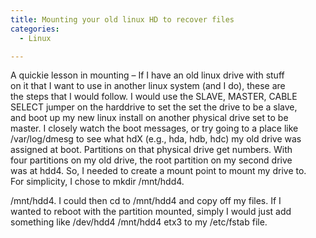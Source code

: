 ```yaml
---
title: Mounting your old linux HD to recover files
categories:
  - Linux

---
```

A quickie lesson in mounting &#8211; If I have an old linux drive with stuff  
on it that I want to use in another linux system (and I do), these are  
the steps that I would follow. I would use the SLAVE, MASTER, CABLE  
SELECT jumper on the harddrive to set the set the drive to be a slave,  
and boot up my new linux install on another physical drive set to be  
master. I closely watch the boot messages, or try going to a place like  
/var/log/dmesg to see what hdX (e.g., hda, hdb, hdc) my old drive was  
assigned at boot. Partitions on that physical drive get numbers. With  
four partitions on my old drive, the root partition on my second drive  
was at hdd4. So, I needed to create a mount point to mount my drive to.  
For simplicity, I chose to mkdir /mnt/hdd4. 

/mnt/hdd4. I could then cd to /mnt/hdd4 and copy off my files. If I  
wanted to reboot with the partition mounted, simply I would just add  
something like /dev/hdd4 /mnt/hdd4 etx3 to my /etc/fstab file.